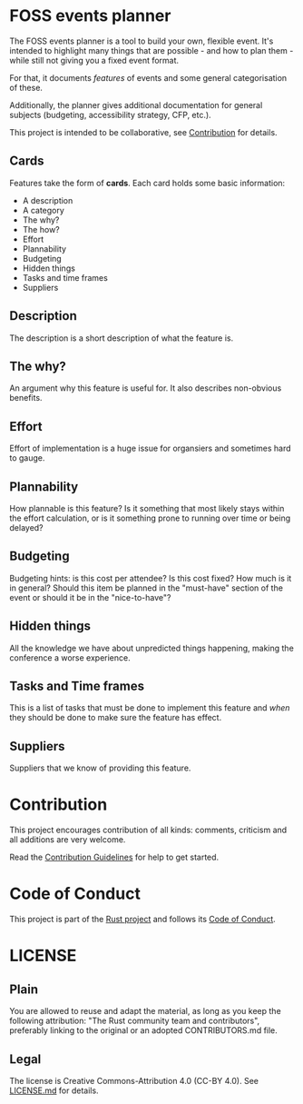 # FOSS events planner

The FOSS events planner is a tool to build your own, flexible event. It's intended to highlight many things that are possible - and how to plan them - while still not giving you a fixed event format.

For that, it documents _features_ of events and some general categorisation of these.

Additionally, the planner gives additional documentation for general subjects (budgeting, accessibility strategy, CFP, etc.).

This project is intended to be collaborative, see [Contribution](#Contribution) for details.

## Cards

Features take the form of **cards**. Each card holds some basic information:

* A description
* A category
* The why?
* The how?
* Effort
* Plannability
* Budgeting
* Hidden things
* Tasks and time frames
* Suppliers

## Description

The description is a short description of what the feature is.

## The why?

An argument why this feature is useful for. It also describes non-obvious benefits.

## Effort

Effort of implementation is a huge issue for organsiers and sometimes hard to gauge.

## Plannability

How plannable is this feature? Is it something that most likely stays within the effort calculation, or is it something prone to running over time or being delayed?

## Budgeting

Budgeting hints: is this cost per attendee? Is this cost fixed? How much is it in general? Should this item be planned in the "must-have" section of the event or should it be in the "nice-to-have"?

## Hidden things

All the knowledge we have about unpredicted things happening, making the conference a worse experience.

## Tasks and Time frames

This is a list of tasks that must be done to implement this feature and _when_ they should be done to make sure the feature has effect.

## Suppliers

Suppliers that we know of providing this feature.

# Contribution

This project encourages contribution of all kinds: comments, criticism and all additions are very welcome.

Read the [Contribution Guidelines](CONTRIBUTING.md) for help to get started.

# Code of Conduct

This project is part of the [Rust project](https://rust-lang.org) and follows its [Code of Conduct](https://www.rust-lang.org/en-US/conduct.html).

# LICENSE

## Plain

You are allowed to reuse and adapt the material, as long as you keep the following attribution: "The Rust community team and contributors", preferably linking to the original or an adopted CONTRIBUTORS.md file.

## Legal

The license is Creative Commons-Attribution 4.0 (CC-BY 4.0). See [LICENSE.md](LICENSE.md) for details.
